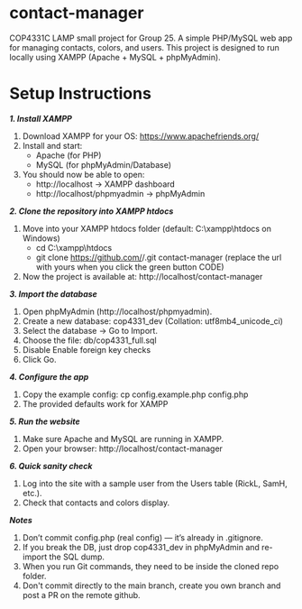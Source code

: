 # contact-manager
COP4331C LAMP small project for Group 25. A simple PHP/MySQL web app for managing contacts, colors, and users.
This project is designed to run locally using XAMPP (Apache + MySQL + phpMyAdmin).


# Setup Instructions

**_1. Install XAMPP_**
1) Download XAMPP for your OS: https://www.apachefriends.org/
2) Install and start:
    - Apache (for PHP)
    - MySQL (for phpMyAdmin/Database)
3) You should now be able to open:
    - http://localhost → XAMPP dashboard
    - http://localhost/phpmyadmin → phpMyAdmin


**_2. Clone the repository into XAMPP htdocs_**
1) Move into your XAMPP htdocs folder (default: C:\xampp\htdocs on Windows)
    - cd C:\xampp\htdocs
    - git clone https://github.com/<your-username>/<your-repo>.git contact-manager (replace the url with yours when you click the green button CODE)
2) Now the project is available at: http://localhost/contact-manager


**_3. Import the database_**
1) Open phpMyAdmin (http://localhost/phpmyadmin).
2) Create a new database: cop4331_dev (Collation: utf8mb4_unicode_ci)
3) Select the database → Go to Import.
4) Choose the file: db/cop4331_full.sql
5) Disable Enable foreign key checks
6) Click Go.


**_4. Configure the app_**
1) Copy the example config: cp config.example.php config.php
2) The provided defaults work for XAMPP


**_5. Run the website_**
1) Make sure Apache and MySQL are running in XAMPP.
2) Open your browser: http://localhost/contact-manager


**_6. Quick sanity check_**
1) Log into the site with a sample user from the Users table (RickL, SamH, etc.).
2) Check that contacts and colors display.


**_Notes_**
1) Don’t commit config.php (real config) — it’s already in .gitignore.
2) If you break the DB, just drop cop4331_dev in phpMyAdmin and re-import the SQL dump.
3) When you run Git commands, they need to be inside the cloned repo folder.
4) Don't commit directly to the main branch, create you own branch and post a PR on the remote github.
